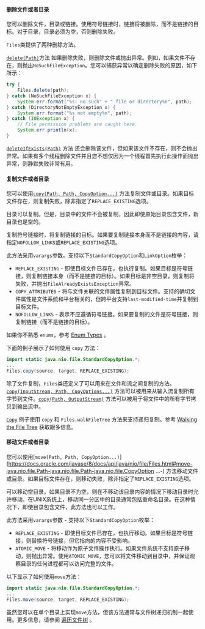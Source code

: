 #### 删除文件或者目录

您可以删除文件，目录或链接。使用符号链接时，链接将被删除，而不是链接的目标。对于目录，目录必须为空，否则删除失败。

`Files`类提供了两种删除方法。

[`delete(Path)`](https://docs.oracle.com/javase/8/docs/api/java/nio/file/Files.html#delete-java.nio.file.Path-)方法 如果删除失败，则删除文件或抛出异常。例如，如果文件不存在，则抛出`NoSuchFileException`。您可以捕获异常以确定删除失败的原因，如下所示：

```java
try {
    Files.delete(path);
} catch (NoSuchFileException x) {
    System.err.format("%s: no such" + " file or directory%n", path);
} catch (DirectoryNotEmptyException x) {
    System.err.format("%s not empty%n", path);
} catch (IOException x) {
    // File permission problems are caught here.
    System.err.println(x);
}
```

[`deleteIfExists(Path)`](https://docs.oracle.com/javase/8/docs/api/java/nio/file/Files.html#deleteIfExists-java.nio.file.Path-) 方法 还会删除该文件，但如果该文件不存在，则不会抛出异常。如果有多个线程删除文件并且您不想仅因为一个线程首先执行此操作而抛出异常，则静默失败非常有用。

#### 复制文件或者目录

您可以使用[`copy(Path, Path, CopyOption...)`](https://docs.oracle.com/javase/8/docs/api/java/nio/file/Files.html#copy-java.nio.file.Path-java.nio.file.Path-java.nio.file.CopyOption...-) 方法复制文件或目录。如果目标文件存在，则复制失败，除非指定了`REPLACE_EXISTING`选项。

目录可以复制。但是，目录中的文件不会被复制，因此即使原始目录包含文件，新目录也是空的。

复制符号链接时，将复制链接的目标。如果要复制链接本身而不是链接的内容，请指定`NOFOLLOW_LINKS`或`REPLACE_EXISTING`选项。

此方法采用`varargs`参数。支持以下`StandardCopyOption`和`LinkOption`枚举：

 - `REPLACE_EXISTING`  - 即使目标文件已存在，也执行复制。如果目标是符号链接，则复制链接本身（而不是链接的目标）。如果目标是非空目录，则复制将失败，并抛出`FileAlreadyExistsException`异常。
 - `COPY_ATTRIBUTES`  - 将与文件关联的文件属性复制到目标文件。支持的确切文件属性是文件系统和平台相关的，但跨平台支持`last-modified-time`并复制到目标文件。
 - `NOFOLLOW_LINKS`  - 表示不应遵循符号链接。如果要复制的文件是符号链接，则复制链接（而不是链接的目标）。

如果你不熟悉 `enums`，参考 [Enum Types](https://docs.oracle.com/javase/tutorial/java/javaOO/enum.html) 。

下面的例子展示了如何使用 `copy` 方法：

```java
import static java.nio.file.StandardCopyOption.*;
...
Files.copy(source, target, REPLACE_EXISTING);
```

除了文件复制，`Files`类还定义了可以用来在文件和流之间复制的方法。[`copy(InputStream, Path, CopyOptions...)`](https://docs.oracle.com/javase/8/docs/api/java/nio/file/Files.html#copy-java.io.InputStream-java.nio.file.Path-java.nio.file.CopyOption...-) 方法可以被用来从输入流复制所有字节到文件。[`copy(Path, OutputStream)`](https://docs.oracle.com/javase/8/docs/api/java/nio/file/Files.html#copy-java.nio.file.Path-java.io.OutputStream-) 方法可以被用于将文件中的所有字节拷贝到输出流中。

[`Copy`](https://docs.oracle.com/javase/tutorial/essential/io/examples/Copy.java) 例子使用 `copy` 和 `Files.walkFileTree` 方法来支持递归复制。参考 [Walking the File Tree](https://docs.oracle.com/javase/tutorial/essential/io/walk.html) 获取跟多信息。

#### 移动文件或者目录

您可以使用[`move(Path, Path, CopyOption...)`](https://docs.oracle.com/javase/8/docs/api/java/nio/file/Files.html#move-java.nio.file.Path-java.nio.file.Path-java.nio.file.CopyOption ...-) 方法移动文件或目录。如果目标文件存在，则移动失败，除非指定了`REPLACE_EXISTING`选项。

可以移动空目录。如果目录不为空，则在不移动该目录内容的情况下移动目录时允许移动。在UNIX系统上，移动同一分区中的目录通常包括重命名目录。在这种情况下，即使目录包含文件，此方法也可以工作。

此方法采用`varargs`参数 - 支持以下`StandardCopyOption`枚举：

 - `REPLACE_EXISTING`  - 即使目标文件已存在，也执行移动。如果目标是符号链接，则替换符号链接，但它指向的内容不受影响。
 - `ATOMIC_MOVE`  - 将移动作为原子文件操作执行。如果文件系统不支持原子移动，则抛出异常。使用`ATOMIC_MOVE`，您可以将文件移动到目录中，并保证观察目录的任何进程都可以访问完整的文件。

以下显示了如何使用`move`方法：

```java
import static java.nio.file.StandardCopyOption.*;
...
Files.move(source, target, REPLACE_EXISTING);
```

虽然您可以在单个目录上实现`move`方法，但该方法通常与文件树递归机制一起使用。更多信息，请参阅 [遍历文件树](https://docs.oracle.com/javase/tutorial/essential/io/walk.html) 。

